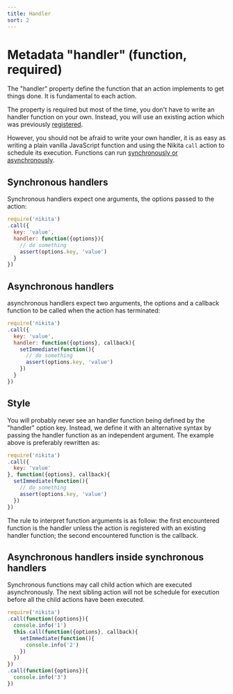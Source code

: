 ```yaml
---
title: Handler
sort: 2
---
```


# Metadata "handler" (function, required)

The "handler" property define the function that an action implements to get things done. It is fundamental to each action.

The property is required but most of the time, you don't have to write an handler function on your own. Instead, you will use an existing action which was previously [registered](/usages/registry/).

However, you should not be afraid to write your own handler, it is as easy as writing a plain vanilla JavaScript function and using the Nikita `call` action to schedule its execution. Functions can run [synchronously or asynchronously](/usages/sync_async/).

## Synchronous handlers

Synchronous handlers expect one arguments, the options passed to the action:

```js
require('nikita')
.call({
  key: 'value',
  handler: function({options}){
    // do something
    assert(options.key, 'value')
  }
})
```

## Asynchronous handlers

asynchronous handlers expect two arguments, the options and a callback function to be called when the action has terminated:

```js
require('nikita')
.call({
  key: 'value',
  handler: function({options}, callback){
    setImmediate(function(){
      // do something
      assert(options.key, 'value')
    })
  }
})
```

## Style

You will probably never see an handler function being defined by the "handler" option key. Instead, we define it with an alternative syntax by passing the handler function as an independent argument. The example above is preferably rewritten as:

```js
require('nikita')
.call({
  key: 'value'
}, function({options}, callback){
  setImmediate(function(){
    // do something
    assert(options.key, 'value')
  })
})
```

The rule to interpret function arguments is as follow: the first encountered function is the handler unless the action is registered with an existing handler function; the second encountered function is the callback.

## Asynchronous handlers inside synchronous handlers

Synchronous functions may call child action which are executed asynchronously. The next sibling action will not be schedule for execution before all the child actions have been executed.

```js
require('nikita')
.call(function({options}){
  console.info('1')
  this.call(function({options}, callback){
    setImmediate(function(){
      console.info('2')
    })
  })
})
.call(function({options}){
  console.info('3')
})
```
